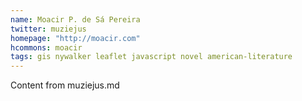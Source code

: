 ```yaml
---
name: Moacir P. de Sá Pereira
twitter: muziejus
homepage: "http://moacir.com"
hcommons: moacir
tags: gis nywalker leaflet javascript novel american-literature 
---
```


Content from muziejus.md

